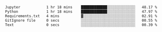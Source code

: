 <!--START_SECTION:waka-->

```txt
Jupyter            1 hr 18 mins    ████████████░░░░░░░░░░░░░   48.17 %
Python             1 hr 18 mins    ████████████░░░░░░░░░░░░░   47.97 %
Requirements.txt   4 mins          ▓░░░░░░░░░░░░░░░░░░░░░░░░   02.91 %
GitIgnore file     0 secs          ░░░░░░░░░░░░░░░░░░░░░░░░░   00.55 %
Text               0 secs          ░░░░░░░░░░░░░░░░░░░░░░░░░   00.39 %
```

<!--END_SECTION:waka-->
